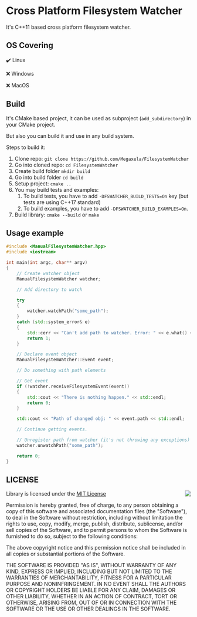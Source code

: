 # Cross Platform Filesystem Watcher
It's C++11 based cross platform filesystem watcher.

## OS Covering
:heavy_check_mark: Linux

:x: Windows

:x: MacOS

## Build
It's CMake based project, it can be used as
subproject (`add_subdirectory`) in your CMake project.

But also you can build it and use in any build system.

Steps to build it:
1. Clone repo: `git clone https://github.com/Megaxela/FilesystemWatcher`
1. Go into cloned repo: `cd FilesystemWatcher`
1. Create build folder `mkdir build`
1. Go into build folder `cd build`
1. Setup project: `cmake ..`
1. You may build tests and examples:
    1. To build tests, you have to add `-DFSWATCHER_BUILD_TESTS=On` key (but tests are using C++17 standard)
    1. To build examples, you have to add `-DFSWATCHER_BUILD_EXAMPLES=On`.
1. Build library: `cmake --build` or `make`

## Usage example

```cpp
#include <ManualFilesystemWatcher.hpp>
#include <iostream>

int main(int argc, char** argv)
{
    // Create watcher object
    ManualFilesystemWatcher watcher;

    // Add directory to watch

    try
    {
        watcher.watchPath("some_path");
    }
    catch (std::system_error& e)
    {
        std::cerr << "Can't add path to watcher. Error: " << e.what() << std::endl;
        return 1;
    }

    // Declare event object
    ManualFilesystemWatcher::Event event;

    // Do something with path elements

    // Get event
    if (!watcher.receiveFilesystemEvent(event))
    {
        std::cout << "There is nothing happen." << std::endl;
        return 0;
    }

    std::cout << "Path of changed obj: " << event.path << std::endl;

    // Continue getting events.

    // Unregister path from watcher (it's not throwing any exceptions)
    watcher.unwatchPath("some_path");

    return 0;
}
```

## LICENSE

<img align="right" src="http://opensource.org/trademarks/opensource/OSI-Approved-License-100x137.png">

Library is licensed under the [MIT License](https://opensource.org/licenses/MIT)

Permission is hereby granted, free of charge, to any person obtaining a copy
of this software and associated documentation files (the "Software"), to deal
in the Software without restriction, including without limitation the rights
to use, copy, modify, merge, publish, distribute, sublicense, and/or sell
copies of the Software, and to permit persons to whom the Software is
furnished to do so, subject to the following conditions:

The above copyright notice and this permission notice shall be included in all
copies or substantial portions of the Software.

THE SOFTWARE IS PROVIDED "AS IS", WITHOUT WARRANTY OF ANY KIND, EXPRESS OR
IMPLIED, INCLUDING BUT NOT LIMITED TO THE WARRANTIES OF MERCHANTABILITY,
FITNESS FOR A PARTICULAR PURPOSE AND NONINFRINGEMENT. IN NO EVENT SHALL THE
AUTHORS OR COPYRIGHT HOLDERS BE LIABLE FOR ANY CLAIM, DAMAGES OR OTHER
LIABILITY, WHETHER IN AN ACTION OF CONTRACT, TORT OR OTHERWISE, ARISING FROM,
OUT OF OR IN CONNECTION WITH THE SOFTWARE OR THE USE OR OTHER DEALINGS IN THE
SOFTWARE.
